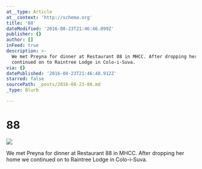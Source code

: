 ```yaml
---
at__type: Article
at__context: 'http://schema.org'
title: '88'
dateModified: '2016-08-23T21:46:46.099Z'
publisher: {}
author: []
inFeed: true
description: >-
  We met Preyna for dinner at Restaurant 88 in MHCC. After dropping her home we
  continued on to Raintree Lodge in Colo-i-Suva.
via: {}
datePublished: '2016-08-23T21:46:48.912Z'
starred: false
sourcePath: _posts/2016-08-23-88.md
_type: Blurb

---
```

# 88
![](https://the-grid-user-content.s3-us-west-2.amazonaws.com/bf53458a-196c-41b4-a91d-ba5ba4553ba9.jpg)

We met Preyna for dinner at Restaurant 88 in MHCC. After dropping her home we continued on to Raintree Lodge in Colo-i-Suva.